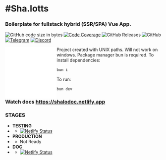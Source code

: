 # #Sha.lotts

### Boilerplate for fullstack hybrid (SSR/SPA) Vue App.

![GitHub code size in bytes](https://img.shields.io/github/languages/code-size/shalotts/shalotts)
[![Code Coverage](https://img.shields.io/codecov/c/github/shalotts/shalotts)](https://codecov.io/github/username/repo)
![GitHub Releases](https://img.shields.io/github/downloads/shalotts/shalotts/version/total)
![GitHub](https://img.shields.io/github/license/shalotts/shalotts)
[![Telegram](https://badgen.net/badge/icon/telegram?icon=telegram&label)](https://t.me/francyfox)
[![Discord](https://img.shields.io/discord/server_id)](https://discord.gg/3fr58Fx6)


 <img align="left" width="33%" src="asset/public/mstile-150x150.png" style='float: left'>


Project created with UNIX paths. Will not work on windows. Package manager bun is required.
To install dependencies:

```bash
bun i
```

To run:

```bash
bun dev
```

### Watch docs https://shalodoc.netlify.app

### STAGES

- **TESTING**
-
    - [![Netlify Status](https://api.netlify.com/api/v1/badges/c7c2ffb5-7ea6-4047-80db-f5838f9c8b41/deploy-status)](https://app.netlify.com/sites/test-shalotts/deploys)
- **PRODUCTION**
-
    - Not Ready
- **DOC**
-
    - [![Netlify Status](https://api.netlify.com/api/v1/badges/0c200c59-83c4-4fe9-9c37-8803e265f186/deploy-status)](https://app.netlify.com/sites/shalodoc/deploys)
